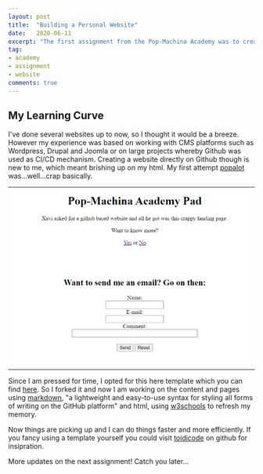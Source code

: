```yaml
---
layout: post
title:  "Building a Personal Website"
date:   2020-06-11
excerpt: "The first assignment from the Pop-Machina Academy was to creating a free website on GitHub. Here's what happened..."
tag:
- academy 
- assignment
- website
comments: true
---
```


## My Learning Curve

I've done several websites up to now, so I thought it would be a breeze. However my experience was based on working with CMS platforms such as Wordpress, Drupal and Joomla or on large projects whereby Github was used as CI/CD mechanism. Creating a website directly on Github though is new to me, which meant brishing up on my html. My first attempt <a href="https://tsoniotis.github.io/popalot/" target="_blank">popalot</a> was...well...crap basically.

<table style="width:100%">
  <tr>
    <th><img src="https://github.com/tsoniotis/popit/raw/master/assets/img/prscrn.png" alt="Pop-Machina logo"></th>
 </tr>
</table>

Since I am pressed for time, I opted for this here template which you can find <a href="https://github.com/TaylanTatli/Moon" target="_blank">here</a>. So I forked it and now I am working on the content and pages using <a href="https://guides.github.com/features/mastering-markdown/" target="_blank">markdown</a>, "a lightweight and easy-to-use syntax for styling all forms of writing on the GitHub platform" and html, using <a href="https://www.w3schools.com/" target="_blank">w3schools</a> to refresh my memory.

Now things are picking up and I can do things faster and more efficiently. If you fancy using a template yourself you could visit <a href="https://github.com/toidicode/template" target="_blank">toidicode</a> on github for insipration.

More updates on the next assignment! Catch you later...
